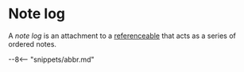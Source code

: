 <!-- SPDX-License-Identifier: CC-BY-4.0 -->
<!-- Copyright Contributors to the ODPi Egeria project. -->

# Note log

A *note log* is an attachment to a [referenceable](/egeria-docs/concepts/referencable) that acts as a series of ordered notes.

--8<-- "snippets/abbr.md"